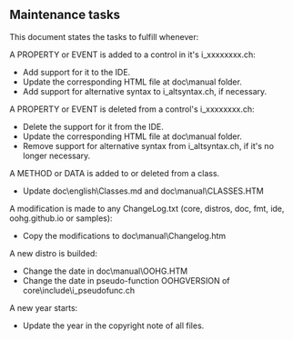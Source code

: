 ## Maintenance tasks

This document states the tasks to fulfill whenever:

A PROPERTY or EVENT is added to a control in it's i_xxxxxxxx.ch:

   * Add support for it to the IDE.
   * Update the corresponding HTML file at doc\manual folder.
   * Add support for alternative syntax to i_altsyntax.ch, if necessary.
   
A PROPERTY or EVENT is deleted from a control's i_xxxxxxxx.ch:

   * Delete the support for it from the IDE.
   * Update the corresponding HTML file at doc\manual folder.
   * Remove support for alternative syntax from i_altsyntax.ch, if it's
     no longer necessary.

A METHOD or DATA is added to or deleted from a class.

   * Update doc\english\Classes.md and doc\manual\CLASSES.HTM

A modification is made to any ChangeLog.txt (core, distros, doc, fmt, ide, oohg.github.io or samples):

   * Copy the modifications to doc\manual\Changelog.htm

A new distro is builded:

   * Change the date in doc\manual\OOHG.HTM
   * Change the date in pseudo-function OOHGVERSION of
     core\include\i_pseudofunc.ch

A new year starts:

   * Update the year in the copyright note of all files.
